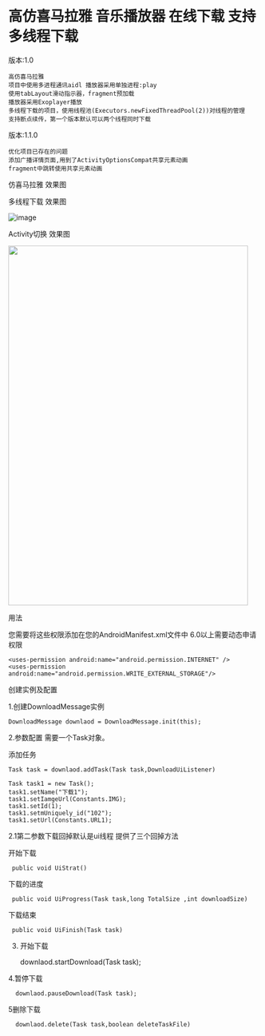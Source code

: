 
# 高仿喜马拉雅 音乐播放器 在线下载 支持多线程下载

版本:1.0


	
	高仿喜马拉雅
	项目中使用多进程通讯aidl 播放器采用单独进程:play
	使用tabLayout滑动指示器，fragment预加载
	播放器采用Exoplayer播放 
	多线程下载的项目，使用线程池(Executors.newFixedThreadPool(2))对线程的管理
	支持断点续传，第一个版本默认可以两个线程同时下载
	
版本:1.1.0

	优化项目已存在的问题
	添加广播详情页面,用到了ActivityOptionsCompat共享元素动画
	fragment中跳转使用共享元素动画　 


仿喜马拉雅 效果图

多线程下载 效果图

      
![image](https://github.com/qianxiangsen521/Multi-threadedDownload/blob/master/gif/music.gif) 

Activity切换 效果图
<div>
<img src="https://github.com/qianxiangsen521/Multi-threadedDownload/blob/master/gif/open.gif" width="480px" height="720px"/>
</div>

用法
	
   您需要将这些权限添加在您的AndroidManifest.xml文件中 6.0以上需要动态申请权限

	<uses-permission android:name="android.permission.INTERNET" />
	<uses-permission android:name="android.permission.WRITE_EXTERNAL_STORAGE"/>

创建实例及配置

  1.创建DownloadMessage实例


	DownloadMessage downlaod = DownloadMessage.init(this);

  

  2.参数配置 需要一个Task对象。

  添加任务 


	Task task = downlaod.addTask(Task task,DownloadUiListener)

	Task task1 = new Task();
	task1.setName("下载1");
	task1.setIamgeUrl(Constants.IMG);
	task1.setId(1);
	task1.setmUniquely_id("102");
	task1.setUrl(Constants.URL1);
 


  2.1第二参数下载回掉默认是ui线程 提供了三个回掉方法

  开始下载
  
	 public void UiStrat()
 
  
  下载的进度

  	 public void UiProgress(Task task,long TotalSize ,int downloadSize)
  
  
  下载结束

	 public void UiFinish(Task task)

  

  3. 开始下载 

	  downlaod.startDownload(Task task);

  4.暂停下载

	  downlaod.pauseDownload(Task task);

  5删除下载

  	  downlaod.delete(Task task,boolean deleteTaskFile)


	